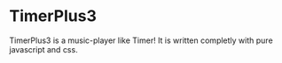 # TimerPlus3
 
TimerPlus3 is a music-player like Timer! It is written completly with pure javascript and css.

